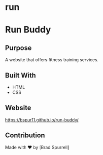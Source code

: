 # run
# Run Buddy

## Purpose
A website that offers fitness training services.

## Built With
* HTML
* CSS

## Website
https://bspur11.github.io/run-buddy/

## Contribution
Made with ❤️ by [Brad Spurrell]
